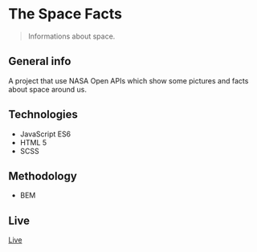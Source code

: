 # The Space Facts

> Informations about space.

## General info

A project that use NASA Open APIs which show some pictures and facts about space around us.

## Technologies

-  JavaScript ES6
-  HTML 5
-  SCSS

## Methodology

-  BEM

## Live

[Live](https://noxtirion.github.io/The-Space-Facts/)
